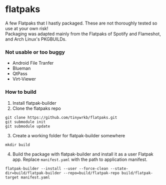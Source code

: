 # flatpaks

A few Flatpaks that I hastly packaged. These are not thoroughly tested so use at your own risk!  
Packaging was adapted mainly from the Flatpaks of Spotify and Flameshot, and Arch Linux's PKGBUILDs.

### Not usable or too buggy

* Android File Tranfer
* Blueman
* QtPass
* Virt-Viewer

### How to build

1. Install flatpak-builder
2. Clone the flatpaks repo
```
git clone https://github.com/tinywrkb/flatpaks.git
git submodule init
git submodule update
```
3. Create a working folder for flatpak-builder somewhere
```
mkdir build
```
4. Build the package with flatpak-builder and install it as a user Flatpak app. Replace `manifest.yaml` with the path to application manifest.
```
flatpak-builder --install --user --force-clean --state-dir=build/flatpak-builder --repo=build/flatpak-repo build/flatpak-target manifest.yaml
```
